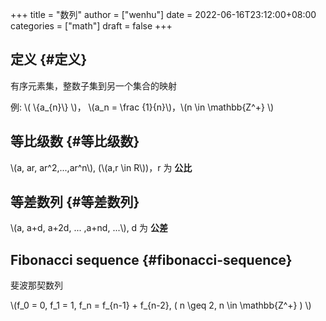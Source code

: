 +++
title = "数列"
author = ["wenhu"]
date = 2022-06-16T23:12:00+08:00
categories = ["math"]
draft = false
+++

## 定义 {#定义}

有序元素集，整数子集到另一个集合的映射

例: \\( \\{a\_{n}\\} \\)， \\(a\_n = \frac {1}{n}\\)，\\(n \in \mathbb{Z^+} \\)


## 等比级数 {#等比级数}

\\(a, ar, ar^2,...,ar^n\\), (\\(a,r \in R\\))，r 为 **公比**


## 等差数列 {#等差数列}

\\(a, a+d, a+2d, ... ,a+nd, ...\\), d 为 **公差**


## Fibonacci sequence {#fibonacci-sequence}

斐波那契数列

\\(f\_0 = 0, f\_1 = 1, f\_n = f\_{n-1} + f\_{n-2}, ( n \geq 2, n \in \mathbb{Z^+} ) \\)
